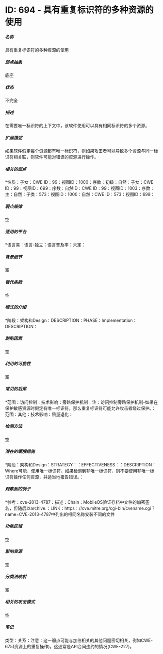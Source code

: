 # ID: 694 - 具有重复标识符的多种资源的使用
<h5>名称</h5>具有重复标识符的多种资源的使用
<h5>弱点抽象</h5>底座
<h5>状态</h5>不完全
<h5>描述</h5>在需要唯一标识符的上下文中，该软件使用可以具有相同标识符的多个资源。
<h5>扩展描述</h5>如果软件假定每个资源都有唯一标识符，则如果攻击者可以导致多个资源与同一标识符相关联，则软件可能对错误的资源进行操作。
<h5>相关的弱点</h5>*性质：子女：CWE ID：99：视图ID：1000：序数：初级：自然：子女：CWE ID：99：视图ID：699：序数：自然ID：CWE ID：99：视图ID：1003：序数：主：自然：子类：573：视图ID：1000：自然：CWE ID：573：视图ID：699：
<h5>弱点规律</h5>空
<h5>适用的平台</h5>*语言类：语言-独立：语言普及率：未定：
<h5>背景细节</h5>空
<h5>替代条款</h5>空
<h5>模式的介绍</h5>*阶段：架构和Design：DESCRIPTION：PHASE：Implementation：DESCRIPTION：
<h5>剥削因素</h5>空
<h5>利用的可能性</h5>空
<h5>常见的后果</h5>*范围：访问控制：技术影响：旁路保护机制：注：访问控制旁路保护机制-如果在保护敏感资源时假定有唯一标识符，那么重复标识符可能允许攻击者绕过保护。：范围：其他：技术影响：质量退化：
<h5>检测方法</h5>空
<h5>潜在的缓解措施</h5>*阶段：架构和Design：STRATEGY：：EFFECTIVENESS：：DESCRIPTION：Where可能，使用唯一标识符。如果检测到非唯一标识符，则不要使用非唯一标识符操作任何资源，并适当地报告错误。：
<h5>观察到的例子</h5>*参考：cve-2013-4787：描述：Chain：MobileOS验证存档中文件的加密签名，但随后以archive.：LINK：https：//cve.mitre.org/cgi-bin/cvename.cgi？name=CVE-2013-4787中列出的相同名称安装不同的文件
<h5>功能区域</h5>空
<h5>影响资源</h5>空
<h5>分类法映射</h5>空
<h5>相关的攻击模式</h5>空
<h5>笔记</h5>类型：关系：注意：这一弱点可能与加倍相关的其他问题密切相关，例如CWE-675(资源上的重复操作)。这通常是API合同违约的情况(CWE-227)。

